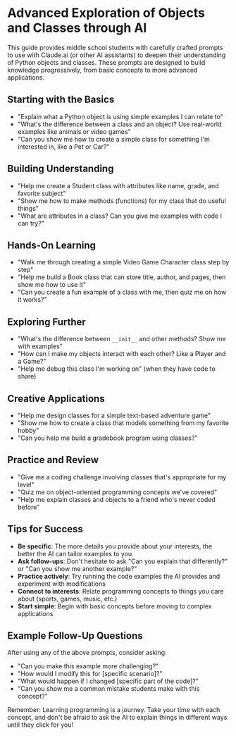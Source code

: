 # Advanced Exploration of Objects and Classes through AI

This guide provides middle school students with carefully crafted prompts to use with Claude.ai (or other AI assistants) to deepen their understanding of Python objects and classes. These prompts are designed to build knowledge progressively, from basic concepts to more advanced applications.

## Starting with the Basics

- "Explain what a Python object is using simple examples I can relate to"
- "What's the difference between a class and an object? Use real-world examples like animals or video games"
- "Can you show me how to create a simple class for something I'm interested in, like a Pet or Car?"

## Building Understanding

- "Help me create a Student class with attributes like name, grade, and favorite subject"
- "Show me how to make methods (functions) for my class that do useful things"
- "What are attributes in a class? Can you give me examples with code I can try?"

## Hands-On Learning

- "Walk me through creating a simple Video Game Character class step by step"
- "Help me build a Book class that can store title, author, and pages, then show me how to use it"
- "Can you create a fun example of a class with me, then quiz me on how it works?"

## Exploring Further

- "What's the difference between `__init__` and other methods? Show me with examples"
- "How can I make my objects interact with each other? Like a Player and a Game?"
- "Help me debug this class I'm working on" (when they have code to share)

## Creative Applications

- "Help me design classes for a simple text-based adventure game"
- "Show me how to create a class that models something from my favorite hobby"
- "Can you help me build a gradebook program using classes?"

## Practice and Review

- "Give me a coding challenge involving classes that's appropriate for my level"
- "Quiz me on object-oriented programming concepts we've covered"
- "Help me explain classes and objects to a friend who's never coded before"

## Tips for Success

- **Be specific**: The more details you provide about your interests, the better the AI can tailor examples to you
- **Ask follow-ups**: Don't hesitate to ask "Can you explain that differently?" or "Can you show me another example?"
- **Practice actively**: Try running the code examples the AI provides and experiment with modifications
- **Connect to interests**: Relate programming concepts to things you care about (sports, games, music, etc.)
- **Start simple**: Begin with basic concepts before moving to complex applications

## Example Follow-Up Questions

After using any of the above prompts, consider asking:
- "Can you make this example more challenging?"
- "How would I modify this for [specific scenario]?"
- "What would happen if I changed [specific part of the code]?"
- "Can you show me a common mistake students make with this concept?"

Remember: Learning programming is a journey. Take your time with each concept, and don't be afraid to ask the AI to explain things in different ways until they click for you!
